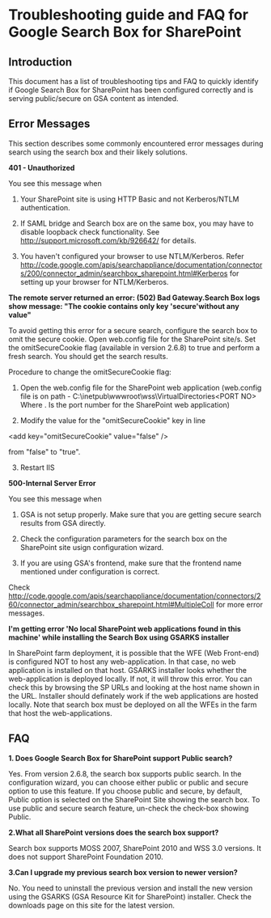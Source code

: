 # Troubleshooting guide and FAQ for Google Search Box for SharePoint #



## Introduction ##
This document has a list of troubleshooting tips and FAQ to quickly identify if Google Search Box for SharePoint has been configured correctly and is serving public/secure on GSA content as intended.

## Error Messages ##
This section describes some commonly encountered error messages during search using the search box and their likely solutions.

**401 - Unauthorized**

You see this message when

1. Your SharePoint site is using HTTP Basic and not Kerberos/NTLM authentication.

2. If SAML bridge and Search box are on the same box, you may have to disable loopback check functionality.
See http://support.microsoft.com/kb/926642/ for details.

3. You haven't configured your browser to use NTLM/Kerberos. Refer http://code.google.com/apis/searchappliance/documentation/connectors/200/connector_admin/searchbox_sharepoint.html#Kerberos for setting up your browser for NTLM/Kerberos.

**The remote server returned an error: (502) Bad Gateway.Search Box logs show message: "The cookie contains only key 'secure'without any value"**

To avoid getting this error for a secure search, configure the search box to omit the secure cookie. Open web.config file for the SharePoint site/s. Set the omitSecureCookie flag (available in version 2.6.8) to true and perform a fresh search. You should get the search results.

Procedure to change the omitSecureCookie flag:

1. Open the web.config file for the SharePoint web application
(web.config file is on path - C:\inetpub\wwwroot\wss\VirtualDirectories\<PORT NO>
Where <PORT NO>. Is the port number for the SharePoint web application)

2. Modify the value for the "omitSecureCookie"  key in line


&lt;add key="omitSecureCookie" value="false" /&gt;

 from "false" to "true".

3. Restart IIS


**500-Internal Server Error**

You see this message when

1. GSA is not setup properly. Make sure that you are getting secure search results from GSA directly.

2. Check the configuration parameters for the search box on the SharePoint site usign configuration wizard.

3. If you are using GSA's frontend, make sure that the frontend name mentioned under configuration is correct.

Check http://code.google.com/apis/searchappliance/documentation/connectors/260/connector_admin/searchbox_sharepoint.html#MultipleColl for more error messages.

**I'm getting error 'No local SharePoint web applications found in this machine' while installing the Search Box using GSARKS installer**

In SharePoint farm deployment, it is possible that the WFE (Web Front-end) is configured NOT to host any web-application. In that case, no web application is installed on that host. GSARKS installer looks whether the web-application is deployed locally. If not, it will throw this error. You can check this by browsing the SP URLs and looking at the host name shown in the URL. Installer should definately work if the web applications are hosted locally. Note that search box must be deployed on all the WFEs in the farm that host the web-applications.

## FAQ ##

**1. Does Google Search Box for SharePoint support Public search?**

Yes. From version 2.6.8, the search box supports public search. In the configuration wizard, you can choose either public or public and secure option to use this feature. If you choose public and secure, by default, Public option is selected on the SharePoint Site showing the search box. To use public and secure search feature, un-check the  check-box showing Public.

**2.What all SharePoint versions does the search box support?**

Search box supports MOSS 2007, SharePoint 2010 and WSS 3.0 versions. It does not support SharePoint Foundation 2010.

**3.Can I upgrade my previous search box version to newer version?**

No. You need to uninstall the previous version and install the new version using the GSARKS (GSA Resource Kit for SharePoint) installer. Check the downloads page on this site for the latest version.